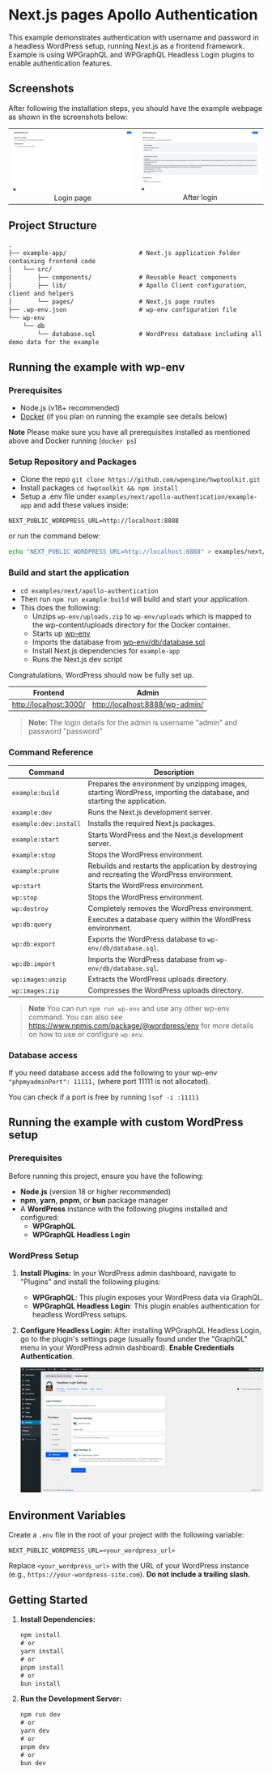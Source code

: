 # Next.js pages Apollo Authentication

This example demonstrates authentication with username and password in a headless WordPress setup, running Next.js as a frontend framework. Example is using WPGraphQL and WPGraphQL Headless Login plugins to enable authentication features.

## Screenshots

After following the installation steps, you should have the example webpage as shown in the screenshots below:

|                                                 |                                                            |
| :---------------------------------------------: | :--------------------------------------------------------: |
| ![login](./screenshots/login.png)<br>Login page | ![logged](./screenshots/logged.png "Posts")<br>After login |

## Project Structure

```
.
├── example-app/                    # Next.js application folder containing frontend code
│   └── src/
│       ├── components/             # Reusable React components
│       ├── lib/                    # Apollo Client configuration, client and helpers
│       └── pages/                  # Next.js page routes
├── .wp-env.json                    # wp-env configuration file
└── wp-env
    └── db
        └── database.sql            # WordPress database including all demo data for the example
```

## Running the example with wp-env

### Prerequisites

- Node.js (v18+ recommended)
- [Docker](https://www.docker.com/) (if you plan on running the example see details below)

**Note** Please make sure you have all prerequisites installed as mentioned above and Docker running (`docker ps`)

### Setup Repository and Packages

- Clone the repo `git clone https://github.com/wpengine/hwptoolkit.git`
- Install packages `cd hwptoolkit && npm install`
- Setup a .env file under `examples/next/apollo-authentication/example-app` and add these values inside:

```
NEXT_PUBLIC_WORDPRESS_URL=http://localhost:8888
```

or run the command below:

```bash
echo "NEXT_PUBLIC_WORDPRESS_URL=http://localhost:8888" > examples/next/apollo-authentication/example-app/.env
```

### Build and start the application

- `cd examples/next/apollo-authentication`
- Then run `npm run example:build` will build and start your application.
- This does the following:
  - Unzips `wp-env/uploads.zip` to `wp-env/uploads` which is mapped to the wp-content/uploads directory for the Docker container.
  - Starts up [wp-env](https://developer.wordpress.org/block-editor/getting-started/devenv/get-started-with-wp-env/)
  - Imports the database from [wp-env/db/database.sql](wp-env/db/database.sql)
  - Install Next.js dependencies for `example-app`
  - Runs the Next.js dev script

Congratulations, WordPress should now be fully set up.

| Frontend                                         | Admin                                                              |
| ------------------------------------------------ | ------------------------------------------------------------------ |
| [http://localhost:3000/](http://localhost:3000/) | [http://localhost:8888/wp-admin/](http://localhost:8888/wp-admin/) |

> **Note:** The login details for the admin is username "admin" and password "password"

### Command Reference

| Command               | Description                                                                                                             |
| --------------------- | ----------------------------------------------------------------------------------------------------------------------- |
| `example:build`       | Prepares the environment by unzipping images, starting WordPress, importing the database, and starting the application. |
| `example:dev`         | Runs the Next.js development server.                                                                                    |
| `example:dev:install` | Installs the required Next.js packages.                                                                                 |
| `example:start`       | Starts WordPress and the Next.js development server.                                                                    |
| `example:stop`        | Stops the WordPress environment.                                                                                        |
| `example:prune`       | Rebuilds and restarts the application by destroying and recreating the WordPress environment.                           |
| `wp:start`            | Starts the WordPress environment.                                                                                       |
| `wp:stop`             | Stops the WordPress environment.                                                                                        |
| `wp:destroy`          | Completely removes the WordPress environment.                                                                           |
| `wp:db:query`         | Executes a database query within the WordPress environment.                                                             |
| `wp:db:export`        | Exports the WordPress database to `wp-env/db/database.sql`.                                                             |
| `wp:db:import`        | Imports the WordPress database from `wp-env/db/database.sql`.                                                           |
| `wp:images:unzip`     | Extracts the WordPress uploads directory.                                                                               |
| `wp:images:zip`       | Compresses the WordPress uploads directory.                                                                             |

> **Note** You can run `npm run wp-env` and use any other wp-env command. You can also see <https://www.npmjs.com/package/@wordpress/env> for more details on how to use or configure `wp-env`.

### Database access

If you need database access add the following to your wp-env `"phpmyadminPort": 11111,` (where port 11111 is not allocated).

You can check if a port is free by running `lsof -i :11111`

## Running the example with custom WordPress setup

### Prerequisites

Before running this project, ensure you have the following:

- **Node.js** (version 18 or higher recommended)
- **npm**, **yarn**, **pnpm**, or **bun** package manager
- A **WordPress** instance with the following plugins installed and configured:
  - **WPGraphQL**
  - **WPGraphQL Headless Login**

### WordPress Setup

1.  **Install Plugins:** In your WordPress admin dashboard, navigate to "Plugins" and install the following plugins:

    - **WPGraphQL**: This plugin exposes your WordPress data via GraphQL.
    - **WPGraphQL Headless Login**: This plugin enables authentication for headless WordPress setups.

2.  **Configure Headless Login:** After installing WPGraphQL Headless Login, go to the plugin's settings page (usually found under the "GraphQL" menu in your WordPress admin dashboard). **Enable Credentials Authentication**.

    ![Enable Credentials Authentication](./screenshots/enable-credentials-auth.png)

## Environment Variables

Create a `.env` file in the root of your project with the following variable:

```
NEXT_PUBLIC_WORDPRESS_URL=<your_wordpress_url>
```

Replace `<your_wordpress_url>` with the URL of your WordPress instance (e.g., `https://your-wordpress-site.com`). **Do not include a trailing slash.**

## Getting Started

1.  **Install Dependencies:**

    ```
    npm install
    # or
    yarn install
    # or
    pnpm install
    # or
    bun install
    ```

2.  **Run the Development Server:**

    ```
    npm run dev
    # or
    yarn dev
    # or
    pnpm dev
    # or
    bun dev
    ```
